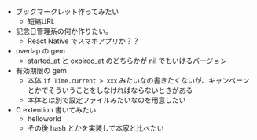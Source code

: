 - ブックマークレット作ってみたい
  - 短縮URL
- 記念日管理系の何か作りたい。
  - React Native でスマホアプリか？？
- overlap の gem
  - started_at と expired_at のどちらかが nil でもいけるバージョン
- 有効期限の gem
  - 本体 `if Time.current > xxx` みたいなの書きたくないが、キャンペーンとかでそういうことをしなければならないときがある
  - 本体とは別で設定ファイルみたいなのを用意したい
- C extention 書いてみたい
  - helloworld
  - その後 hash とかを実装して本家と比べたい
